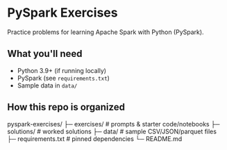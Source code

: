 # PySpark Exercises

Practice problems for learning Apache Spark with Python (PySpark).

## What you'll need
- Python 3.9+ (if running locally)
- PySpark (see `requirements.txt`)
- Sample data in `data/`

## How this repo is organized
pyspark-exercises/
├─ exercises/ # prompts & starter code/notebooks
├─ solutions/ # worked solutions
├─ data/ # sample CSV/JSON/parquet files
├─ requirements.txt # pinned dependencies
└─ README.md
